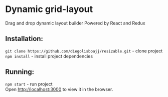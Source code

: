 # Dynamic grid-layout 
Drag and drop dynamic layout builder Powered by React and Redux <br>

## Installation:
`git clone https://github.com/diegolisboajj/resizable.git` - clone project   
`npm install` - install project dependencies
## Running:
`npm start` - run project <br>
Open [http://localhost:3000](http://localhost:3000) to view it in the browser.
